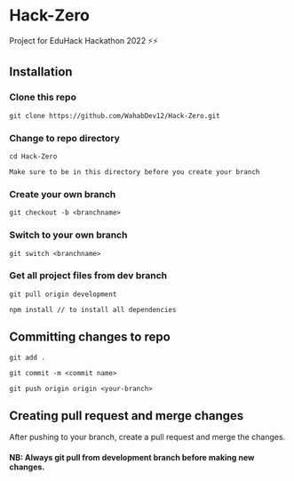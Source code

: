# Hack-Zero
Project for EduHack Hackathon 2022 ⚡️⚡️

## Installation

### Clone this repo

```
git clone https://github.com/WahabDev12/Hack-Zero.git
```
### Change to repo directory

```
cd Hack-Zero

Make sure to be in this directory before you create your branch
```
### Create your own branch
```
git checkout -b <branchname>
```
### Switch to your own branch
```
git switch <branchname>
```
### Get all project files from dev branch
```
git pull origin development

npm install // to install all dependencies
```

## Committing changes to repo
```
git add .

git commit -m <commit name>

git push origin origin <your-branch>

```

## Creating pull request and merge changes
After pushing to your branch, create a pull request and merge the changes.

#### NB: Always git pull from development branch before making new changes. 
